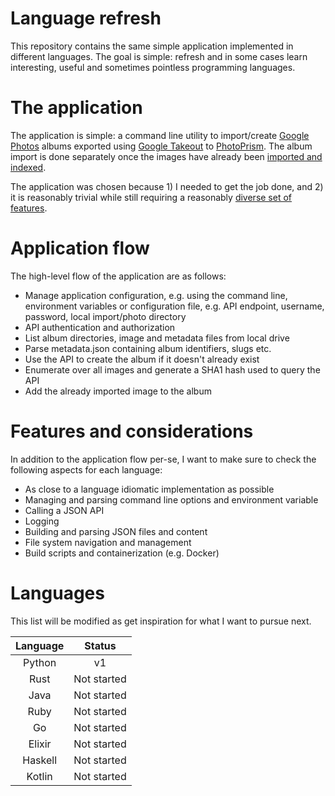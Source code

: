 # Language refresh

This repository contains the same simple application implemented in different languages. The goal is simple: refresh
and in some cases learn interesting, useful and sometimes pointless programming languages.

# The application

The application is simple: a command line utility to import/create [Google Photos](https://photos.google.com/) albums
exported using [Google Takeout](https://takeout.google.com/) to [PhotoPrism](https://www.photoprism.app/). The album
import is done separately once the images have already been
[imported and indexed](https://docs.photoprism.app/developer-guide/media/import/).

The application was chosen because 1) I needed to get the job done, and 2) it is reasonably trivial while still
requiring a reasonably [diverse set of features](#areas-of-interest).

# Application flow

The high-level flow of the application are as follows:

* Manage application configuration, e.g. using the command line, environment variables or configuration file,
  e.g. API endpoint, username, password, local import/photo directory
* API authentication and authorization
* List album directories, image and metadata files from local drive
* Parse metadata.json containing album identifiers, slugs etc.
* Use the API to create the album if it doesn't already exist
* Enumerate over all images and generate a SHA1 hash used to query the API
* Add the already imported image to the album

# Features and considerations

In addition to the application flow per-se, I want to make sure to check the following aspects for each language:

* As close to a language idiomatic implementation as possible
* Managing and parsing command line options and environment variable
* Calling a JSON API
* Logging
* Building and parsing JSON files and content
* File system navigation and management
* Build scripts and containerization (e.g. Docker)

# Languages

This list will be modified as get inspiration for what I want to pursue next.

| Language |   Status    |
|:--------:|:-----------:|
|  Python  |     v1      |
|   Rust   | Not started |
|   Java   | Not started |
|   Ruby   | Not started |
|    Go    | Not started |
|  Elixir  | Not started |
| Haskell  | Not started |
|  Kotlin  | Not started |
